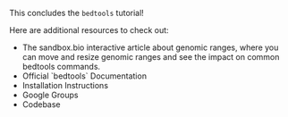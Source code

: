 <script>
import Link from "$components/Link.svelte";
</script>

This concludes the `bedtools` tutorial!

Here are additional resources to check out:

- <Link href="/concepts/genomic-ranges">The sandbox.bio interactive article about genomic ranges</Link>, where you can move and resize genomic ranges and see the impact on common bedtools commands.
- <Link href="https://bedtools.readthedocs.io">Official `bedtools` Documentation</Link>
- <Link href="https://bedtools.readthedocs.io/en/latest/content/installation.html">Installation Instructions</Link>
- <Link href="https://groups.google.com/g/bedtools-discuss">Google Groups</Link>
- <Link href="https://github.com/arq5x/bedtools2">Codebase</Link>
